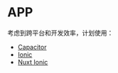 # APP

考虑到跨平台和开发效率，计划使用：

- [Capacitor](https://capacitorjs.com/)
- [Ionic](https://ionicframework.com/)
- [Nuxt Ionic](https://ionic.nuxtjs.org/)
